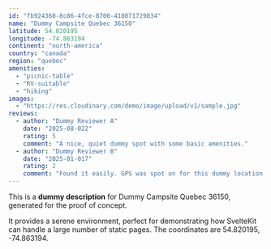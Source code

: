 ```yaml
---
id: "fb924360-8c86-4fce-8700-418071729834"
name: "Dummy Campsite Quebec 36150"
latitude: 54.820195
longitude: -74.863194
continent: "north-america"
country: "canada"
region: "quebec"
amenities:
  - "picnic-table"
  - "RV-suitable"
  - "hiking"
images:
  - "https://res.cloudinary.com/demo/image/upload/v1/sample.jpg"
reviews:
  - author: "Dummy Reviewer A"
    date: "2025-08-022"
    rating: 5
    comment: "A nice, quiet dummy spot with some basic amenities."
  - author: "Dummy Reviewer B"
    date: "2025-01-017"
    rating: 2
    comment: "Found it easily. GPS was spot on for this dummy location."
---
```


This is a **dummy description** for Dummy Campsite Quebec 36150, generated for the proof of concept.

It provides a serene environment, perfect for demonstrating how SvelteKit can handle a large number of static pages. The coordinates are 54.820195, -74.863194.
